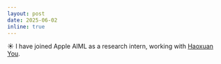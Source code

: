 ```yaml
---
layout: post
date: 2025-06-02
inline: true
---
```


:sunny: I have joined Apple AIML as a research intern, working with [Haoxuan You](https://hxyou.github.io/).
